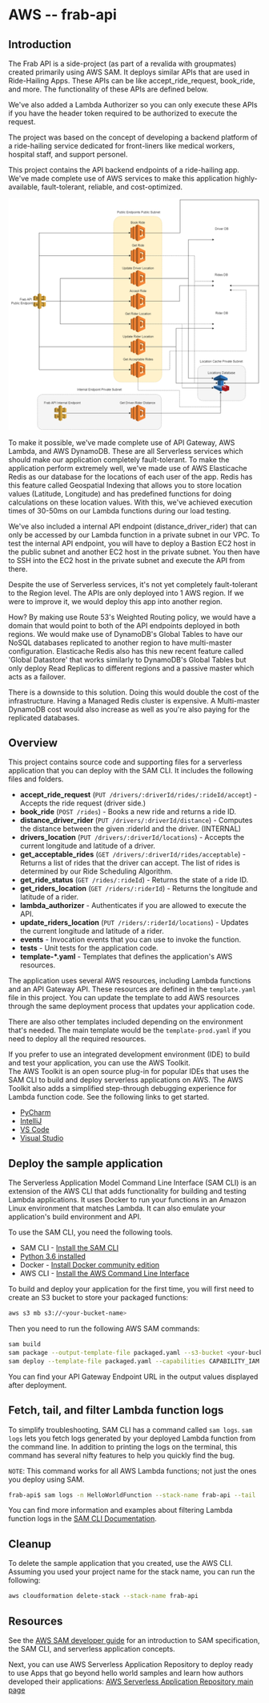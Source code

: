 # AWS -- frab-api

## Introduction

The Frab API is a side-project (as part of a revalida with groupmates) created primarily using AWS SAM. It deploys similar APIs that are used in Ride-Hailing
Apps. These APIs can be like accept_ride_request, book_ride, and more. The functionality of these APIs are defined below.

We've also added a Lambda Authorizer so you can only execute these APIs if you have the header token required to be
authorized to execute the request.

The project was based on the concept of developing a backend platform of a ride-hailing service dedicated for front-liners
like medical workers, hospital staff, and support personel.

This project contains the API backend endpoints of a ride-hailing app. We've made complete use of AWS services to make this application highly-available, fault-tolerant, reliable, and cost-optimized.

![Architecture](revalida-archi.png)

To make it possible, we've made complete use of API Gateway, AWS Lambda, and AWS DynamoDB. These are all Serverless
services which should make our application completely fault-tolerant. To make the application perform extremely well, we've made use of AWS Elasticache Redis as our database for the locations of each user of the app. Redis has this feature called Geospatial Indexing that allows you to store location values (Latitude, Longitude) and has predefined functions for doing calculations on these location values. With this, we've achieved execution times of 30-50ms on our Lambda functions during our load testing.

We've also included a internal API endpoint (distance_driver_rider) that can only be accessed by our Lambda function in a private subnet in our VPC. To test the internal API endpoint, you will have to deploy a Bastion EC2 host in the public subnet and another EC2 host in the private subnet. You then have to SSH into the EC2 host in the private subnet and execute the API from there.

Despite the use of Serverless services, it's not yet completely fault-tolerant to the Region level. The APIs are only deployed into 1 AWS region. If we were to improve it, we would deploy this app into another region.

How? By making use Route 53's Weighted Routing policy, we would have a domain that would point to both of the API endpoints deployed in both regions. We would make use of DynamoDB's Global Tables to have our NoSQL databases replicated to another region to have multi-master configuration. Elasticache Redis also has this new recent feature called 'Global Datastore' that works similarly to DynamoDB's Global Tables but only deploy Read Replicas to different regions and a passive master which acts as a failover.

There is a downside to this solution. Doing this would double the cost of the infrastructure. Having a Managed Redis cluster is expensive. A Multi-master DynamoDB cost would also increase as well as you're also paying for the replicated databases.

## Overview

This project contains source code and supporting files for a serverless application that you can deploy with the SAM CLI. It includes the following files and folders.

- **accept_ride_request** (`PUT /drivers/:driverId/rides/:rideId/accept`) - Accepts the ride request (driver side.)
- **book_ride** (`POST /rides`) - Books a new ride and returns a ride ID.
- **distance_driver_rider** (`PUT /drivers/:driverId/distance`) - Computes the distance between the given :riderId and the driver. (INTERNAL)
- **drivers_location** (`PUT /drivers/:driverId/locations`) - Accepts the current longitude and latitude of a driver.
- **get_acceptable_rides** (`GET /drivers/:driverId/rides/acceptable`) - Returns a list of rides that the driver can accept. The list of rides is determined by our Ride Scheduling Algorithm.
- **get_ride_status** (`GET /rides/:rideId`) - Returns the state of a ride ID.
- **get_riders_location** (`GET /riders/:riderId`) - Returns the longitude and latitude of a rider.
- **lambda_authorizer** - Authenticates if you are allowed to execute the API.
- **update_riders_location** (`PUT /riders/:riderId/locations`) - Updates the current longitude and latitude of a rider.
- **events** - Invocation events that you can use to invoke the function.
- **tests** - Unit tests for the application code. 
- **template-*.yaml** - Templates that defines the application's AWS resources.

The application uses several AWS resources, including Lambda functions and an API Gateway API. These resources are defined in the `template.yaml` file in this project. You can update the template to add AWS resources through the same deployment process that updates your application code.

There are also other templates included depending on the environment that's needed. The main template would be the
`template-prod.yaml` if you need to deploy all the required resources.

If you prefer to use an integrated development environment (IDE) to build and test your application, you can use the AWS Toolkit.  
The AWS Toolkit is an open source plug-in for popular IDEs that uses the SAM CLI to build and deploy serverless applications on AWS. The AWS Toolkit also adds a simplified step-through debugging experience for Lambda function code. See the following links to get started.

* [PyCharm](https://docs.aws.amazon.com/toolkit-for-jetbrains/latest/userguide/welcome.html)
* [IntelliJ](https://docs.aws.amazon.com/toolkit-for-jetbrains/latest/userguide/welcome.html)
* [VS Code](https://docs.aws.amazon.com/toolkit-for-vscode/latest/userguide/welcome.html)
* [Visual Studio](https://docs.aws.amazon.com/toolkit-for-visual-studio/latest/user-guide/welcome.html)

## Deploy the sample application

The Serverless Application Model Command Line Interface (SAM CLI) is an extension of the AWS CLI that adds functionality for building and testing Lambda applications. It uses Docker to run your functions in an Amazon Linux environment that matches Lambda. It can also emulate your application's build environment and API.

To use the SAM CLI, you need the following tools.

* SAM CLI - [Install the SAM CLI](https://docs.aws.amazon.com/serverless-application-model/latest/developerguide/serverless-sam-cli-install.html)
* [Python 3.6 installed](https://www.python.org/downloads/)
* Docker - [Install Docker community edition](https://hub.docker.com/search/?type=edition&offering=community)
* AWS CLI - [Install the AWS Command Line Interface](https://aws.amazon.com/cli/)

To build and deploy your application for the first time, you will first need to create an S3 bucket to store your packaged
functions:

```bash
aws s3 mb s3://<your-bucket-name>
```

Then you need to run the following AWS SAM commands:

```bash
sam build
sam package --output-template-file packaged.yaml --s3-bucket <your-bucket-name>
sam deploy --template-file packaged.yaml --capabilities CAPABILITY_IAM --stack-name <your-api-name>
```

You can find your API Gateway Endpoint URL in the output values displayed after deployment.

## Fetch, tail, and filter Lambda function logs

To simplify troubleshooting, SAM CLI has a command called `sam logs`. `sam logs` lets you fetch logs generated by your deployed Lambda function from the command line. In addition to printing the logs on the terminal, this command has several nifty features to help you quickly find the bug.

`NOTE`: This command works for all AWS Lambda functions; not just the ones you deploy using SAM.

```bash
frab-api$ sam logs -n HelloWorldFunction --stack-name frab-api --tail
```

You can find more information and examples about filtering Lambda function logs in the [SAM CLI Documentation](https://docs.aws.amazon.com/serverless-application-model/latest/developerguide/serverless-sam-cli-logging.html).

## Cleanup

To delete the sample application that you created, use the AWS CLI. Assuming you used your project name for the stack name, you can run the following:

```bash
aws cloudformation delete-stack --stack-name frab-api
```

## Resources

See the [AWS SAM developer guide](https://docs.aws.amazon.com/serverless-application-model/latest/developerguide/what-is-sam.html) for an introduction to SAM specification, the SAM CLI, and serverless application concepts.

Next, you can use AWS Serverless Application Repository to deploy ready to use Apps that go beyond hello world samples and learn how authors developed their applications: [AWS Serverless Application Repository main page](https://aws.amazon.com/serverless/serverlessrepo/)
